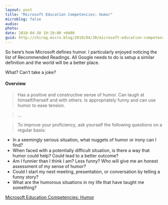```yaml
---
layout: post
title: "Microsoft Education Competencies: Humor"
microblog: false
audio: 
photo: 
date: 2010-04-30 19:10:00 +0400
guid: http://chirag.micro.blog/2010/04/30/microsoft-education-competencies.html
---
```

<p>So here’s how Microsoft defines humor. I particularly enjoyed noticing the list of Recommended Readings. All Google needs to do is setup a similar definition and the world will be a better place.</p>
<p>What? Can’t take a joke?</p>
<h4>Overview</h4>
<blockquote>Has a positive and constructive sense of humor. Can laugh at himself/herself and with others. Is appropriately funny and can use humor to ease tension.</blockquote>
<blockquote>…</blockquote>
<blockquote>To improve your proficiency, ask yourself the following questions on a regular basis:</blockquote>
<ul>
<li>In a seemingly serious situation, what nuggets of humor or irony can I find?</li>
<li>When faced with a potentially difficult situation, is there a way that humor could help? Could lead to a better outcome?</li>
<li>Am I funnier than I think I am? Less funny? Who will give me an honest assessment of my sense of humor?</li>
<li>Could I start my next meeting, presentation, or conversation by telling a funny story?</li>
<li>What are the humorous situations in my life that have taught me something?</li>
</ul>
<p><a href="http://www.microsoft.com/education/competencies/humor.mspx" target="_blank">Microsoft Education Competencies: Humor</a></p>
